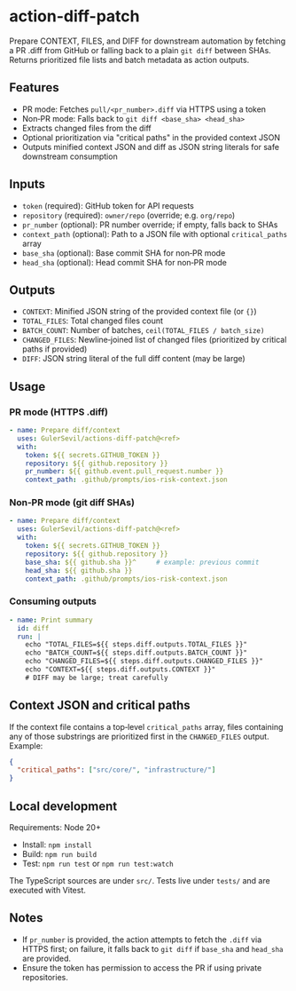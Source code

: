 # action-diff-patch

Prepare CONTEXT, FILES, and DIFF for downstream automation by fetching a PR .diff from GitHub or falling back to a plain `git diff` between SHAs. Returns prioritized file lists and batch metadata as action outputs.

## Features
- PR mode: Fetches `pull/<pr_number>.diff` via HTTPS using a token
- Non‑PR mode: Falls back to `git diff <base_sha> <head_sha>`
- Extracts changed files from the diff
- Optional prioritization via "critical paths" in the provided context JSON
- Outputs minified context JSON and diff as JSON string literals for safe downstream consumption

## Inputs
- `token` (required): GitHub token for API requests
- `repository` (required): `owner/repo` (override; e.g. `org/repo`)
- `pr_number` (optional): PR number override; if empty, falls back to SHAs
- `context_path` (optional): Path to a JSON file with optional `critical_paths` array
- `base_sha` (optional): Base commit SHA for non‑PR mode
- `head_sha` (optional): Head commit SHA for non‑PR mode


## Outputs
- `CONTEXT`: Minified JSON string of the provided context file (or `{}`)
- `TOTAL_FILES`: Total changed files count
- `BATCH_COUNT`: Number of batches, `ceil(TOTAL_FILES / batch_size)`
- `CHANGED_FILES`: Newline‑joined list of changed files (prioritized by critical paths if provided)
- `DIFF`: JSON string literal of the full diff content (may be large)

## Usage
### PR mode (HTTPS .diff)
```yaml
- name: Prepare diff/context
  uses: GulerSevil/actions-diff-patch@<ref>
  with:
    token: ${{ secrets.GITHUB_TOKEN }}
    repository: ${{ github.repository }}
    pr_number: ${{ github.event.pull_request.number }}
    context_path: .github/prompts/ios-risk-context.json
```

### Non‑PR mode (git diff SHAs)
```yaml
- name: Prepare diff/context
  uses: GulerSevil/actions-diff-patch@<ref>
  with:
    token: ${{ secrets.GITHUB_TOKEN }}
    repository: ${{ github.repository }}
    base_sha: ${{ github.sha }}^     # example: previous commit
    head_sha: ${{ github.sha }}
    context_path: .github/prompts/ios-risk-context.json
```

### Consuming outputs
```yaml
- name: Print summary
  id: diff
  run: |
    echo "TOTAL_FILES=${{ steps.diff.outputs.TOTAL_FILES }}"
    echo "BATCH_COUNT=${{ steps.diff.outputs.BATCH_COUNT }}"
    echo "CHANGED_FILES=${{ steps.diff.outputs.CHANGED_FILES }}"
    echo "CONTEXT=${{ steps.diff.outputs.CONTEXT }}"
    # DIFF may be large; treat carefully
```

## Context JSON and critical paths
If the context file contains a top‑level `critical_paths` array, files containing any of those substrings are prioritized first in the `CHANGED_FILES` output. Example:
```json
{
  "critical_paths": ["src/core/", "infrastructure/"]
}
```

## Local development
Requirements: Node 20+

- Install: `npm install`
- Build: `npm run build`
- Test: `npm run test` or `npm run test:watch`

The TypeScript sources are under `src/`. Tests live under `tests/` and are executed with Vitest.

## Notes
- If `pr_number` is provided, the action attempts to fetch the `.diff` via HTTPS first; on failure, it falls back to `git diff` if `base_sha` and `head_sha` are provided.
- Ensure the token has permission to access the PR if using private repositories.
